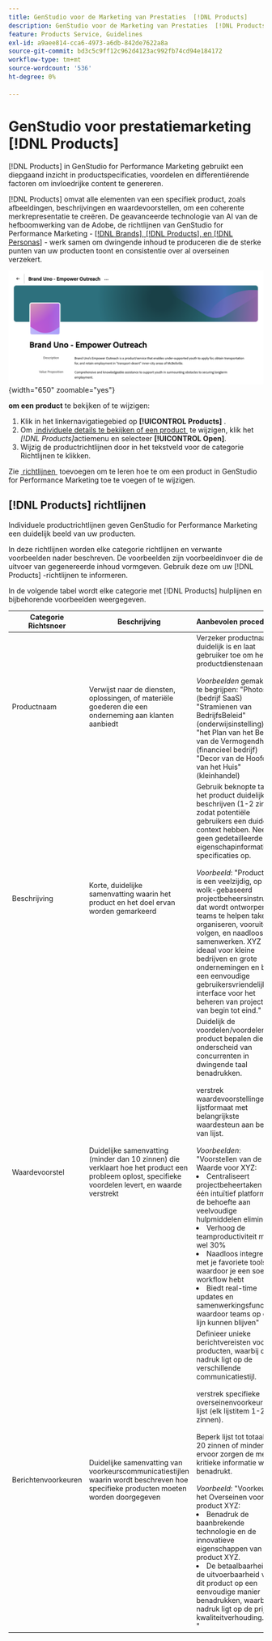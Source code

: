 ```yaml
---
title: GenStudio voor de Marketing van Prestaties  [!DNL Products]
description: GenStudio voor de Marketing van Prestaties  [!DNL Products]  neemt alle aspecten van uw product-beelden, beschrijvingen, en waardevoorstellen-op om relevante inhoud te creëren die productsterke punten benadrukt en consistentie in productoverseinen handhaaft.
feature: Products Service, Guidelines
exl-id: a9aee814-cca6-4973-a6db-842de7622a8a
source-git-commit: bd3c5c9ff12c962d4123ac992fb74cd94e184172
workflow-type: tm+mt
source-wordcount: '536'
ht-degree: 0%

---
```


# GenStudio voor prestatiemarketing [!DNL Products]

[!DNL Products] in GenStudio for Performance Marketing gebruikt een diepgaand inzicht in productspecificaties, voordelen en differentiërende factoren om invloedrijke content te genereren.

[!DNL Products] omvat alle elementen van een specifiek product, zoals afbeeldingen, beschrijvingen en waardevoorstellen, om een coherente merkrepresentatie te creëren. De geavanceerde technologie van AI van de hefboomwerking van de Adobe, de richtlijnen van GenStudio for Performance Marketing - [[!DNL Brands],  [!DNL Products], en  [!DNL Personas]](/help/user-guide/guidelines/overview.md) - werk samen om dwingende inhoud te produceren die de sterke punten van uw producten toont en consistentie over al overseinen verzekert.

![[!DNL Products] Richtlijnen in GenStudio for Performance Marketing &#x200B;](/help/assets/products-guidelines.png){width="650" zoomable="yes"}

**om een product** te bekijken of te wijzigen:

1. Klik in het linkernavigatiegebied op **[!UICONTROL Products]** .
1. Om [&#x200B; individuele details te bekijken of een product &#x200B;](add-guidelines.md#manage-products) te wijzigen, klik het _[!DNL Products]_&#x200B;actiemenu en selecteer **[!UICONTROL Open]**.
1. Wijzig de productrichtlijnen door in het tekstveld voor de categorie Richtlijnen te klikken.

Zie [&#x200B; richtlijnen &#x200B;](add-guidelines.md) toevoegen om te leren hoe te om een product in GenStudio for Performance Marketing toe te voegen of te wijzigen.

## [!DNL Products] richtlijnen

Individuele productrichtlijnen geven GenStudio for Performance Marketing een duidelijk beeld van uw producten.

In deze richtlijnen worden elke categorie richtlijnen en verwante voorbeelden nader beschreven. De voorbeelden zijn voorbeeldinvoer die de uitvoer van gegenereerde inhoud vormgeven. Gebruik deze om uw [!DNL Products] -richtlijnen te informeren.

In de volgende tabel wordt elke categorie met [!DNL Products] hulplijnen en bijbehorende voorbeelden weergegeven.

| Categorie Richtsnoer | Beschrijving | Aanbevolen procedures |
| ------------------| ----------------| :---------- |
| Productnaam | Verwijst naar de diensten, oplossingen, of materiële goederen die een onderneming aan klanten aanbiedt | Verzeker productnaam duidelijk is en laat gebruiker toe om het productdienstenaanbod <br><br>_Voorbeelden_ gemakkelijk te begrijpen: &quot;Photoshop&quot; (bedrijf SaaS) <br> &quot;Stramienen van BedrijfsBeleid&quot; (onderwijsinstelling) <br> &quot;het Plan van het Beheer van de Vermogendheid&quot; (financieel bedrijf) <br> &quot;Decor van de Hoofdzaak van het Huis&quot; (kleinhandel) |
| Beschrijving | Korte, duidelijke samenvatting waarin het product en het doel ervan worden gemarkeerd | Gebruik beknopte taal om het product duidelijk te beschrijven (1-2 zinnen), zodat potentiële gebruikers een duidelijke context hebben. Neem geen gedetailleerde eigenschapinformatie of specificaties op.<br><br>_Voorbeeld_: &quot;Product XYZ is een veelzijdig, op wolk-gebaseerd projectbeheersinstrument dat wordt ontworpen om teams te helpen taken organiseren, vooruitgang volgen, en naadloos samenwerken. XYZ is ideaal voor kleine bedrijven en grote ondernemingen en biedt een eenvoudige gebruikersvriendelijke interface voor het beheren van projecten van begin tot eind.&quot; |
| Waardevoorstel | Duidelijke samenvatting (minder dan 10 zinnen) die verklaart hoe het product een probleem oplost, specifieke voordelen levert, en waarde verstrekt | Duidelijk de voordelen/voordelen van product bepalen die onderscheid van concurrenten in dwingende taal benadrukken.<br><br> verstrek waardevoorstellingen in lijstformaat met belangrijkste waardesteun aan begin van lijst.<br><br>_Voorbeelden_: &quot;Voorstellen van de Waarde voor XYZ:<br><li>Centraliseert projectbeheertaken in één intuïtief platform, die de behoefte aan veelvoudige hulpmiddelen elimineren</li><li>Verhoog de teamproductiviteit met wel 30%</li><li>Naadloos integreren met je favoriete tools, waardoor je een soepele workflow hebt</li><li>Biedt real-time updates en samenwerkingsfuncties, waardoor teams op één lijn kunnen blijven&quot;</li> |
| Berichtenvoorkeuren | Duidelijke samenvatting van voorkeurscommunicatiestijlen waarin wordt beschreven hoe specifieke producten moeten worden doorgegeven | Definieer unieke berichtvereisten voor je producten, waarbij de nadruk ligt op de verschillende communicatiestijl.<br><br> verstrek specifieke overseinenvoorkeur in lijst (elk lijstitem 1-2 zinnen).<br><br> Beperk lijst tot totaal van 20 zinnen of minder, die ervoor zorgen de meeste kritieke informatie wordt benadrukt.<br><br>_Voorbeeld_: &quot;Voorkeur van het Overseinen voor product XYZ:<li>Benadruk de baanbrekende technologie en de innovatieve eigenschappen van het product XYZ.</li><li>De betaalbaarheid en de uitvoerbaarheid van dit product op een eenvoudige manier benadrukken, waarbij de nadruk ligt op de prijs-kwaliteitverhouding.</li>&quot; |
